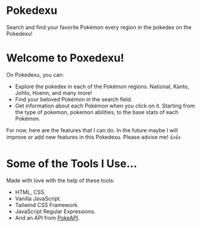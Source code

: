 # Pokedexu
Search and find your favorite Pokémon every region in the pokedex on the Pokedexu!

<h1>Welcome to Poxedexu!</h1>
On Pokedexu, you can:

- Explore the pokedex in each of the Pokémon regions. National, Kanto, Johto, Hoenn, and many more! <br>
- Find your beloved Pokémon in the search field. <br>
- Get information about each Pokémon when you click on it. Starting from the type of pokemon, pokemon abilities, to the base stats of each Pokémon. <br>

  
For now, here are the features that I can do. In the future maybe I will improve or add new features in this Pokedexu. Please advise me! 👍👍

<h1>Some of the Tools I Use...</h1>
Made with love with the help of these tools:

- HTML, CSS. <br>
- Vanilla JavaScript. <br>
- Tailwind CSS Framework. <br>
- JavaScript Regular Expressions. <br>
- And an API from [PokeAPI](https://pokeapi.co/).


